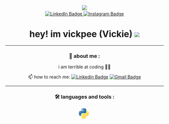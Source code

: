 <div id="header" align="center">
  <img src="https://media.giphy.com/media/Dh5q0sShxgp13DwrvG/giphy.gif" width="400"/>
<div id="badges" align="center">
  <a href="https://www.linkedin.com/in/vickie-chen0728/">
    <img src="https://img.shields.io/badge/LinkedIn-blue?logo=linkedin&logoColor=white&style=for-the-badge" alt="LinkedIn Badge"/>
  </a>
  <a href="https://www.instagram.com/vickpeee/">
    <img src="https://img.shields.io/badge/Instagram-purple?logo=instagram&logoColor=white&style=for-the-badge" alt="Instagram Badge"/>
  </a>
</div>
<h1 align="center">
  hey! im vickpee (Vickie)
  <img src="https://media.giphy.com/media/hvRJCLFzcasrR4ia7z/giphy.gif" width="30px"/>
</h1>

---

### 🐶 about me :
i am terrible at coding 🤟😎

📫 how to reach me: [![Linkedin Badge](https://img.shields.io/badge/-Vickie-blue?style=for-the-badge&logo=Linkedin&logoColor=white)](https://www.linkedin.com/in/vickie-chen0728/) [![Gmail Badge](https://img.shields.io/badge/-Vickie-darkred?style=for-the-badge&logo=Gmail&logoColor=white)](https://mail.google.com/mail/?view=cm&fs=1&to=vickiecchen@gmail.com)

---

### 🛠️ languages and tools :
<div>
  <img src="https://github.com/devicons/devicon/blob/master/icons/python/python-original.svg" title="Python" alt="Python" width="40" height="40"/>&nbsp;
</div>
